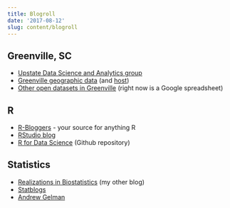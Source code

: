 ```yaml
---
title: Blogroll
date: '2017-08-12'
slug: content/blogroll
---
```


## Greenville, SC

* [Upstate Data Science and Analytics group](https://www.meetup.com/Greenville-Data-Science-Analytics-Meetup/)
* [Greenville geographic data](https://data.openupstate.org/maps/) (and [host](https://data.openupstate.org/))
* [Other open datasets in Greenville](https://docs.google.com/spreadsheets/d/1IWsFT1p0ZY-DInfMOFq_gmqpGuKyl5wyBb9VoyoEjRs/edit#gid=0) (right now is a Google spreadsheet)

## R

* [R-Bloggers](http://www.r-bloggers.com) - your source for anything R
* [RStudio blog](https://blog.rstudio.org/)
* [R for Data Science](https://github.com/hadley/r4ds) (Github repository)

## Statistics

* [Realizations in Biostatistics](http://realizationsinbiostatistics.blogspot.com) (my other blog)
* [Statblogs](http://www.statblogs.com)
* [Andrew Gelman](http://andrewgelman.com/)
